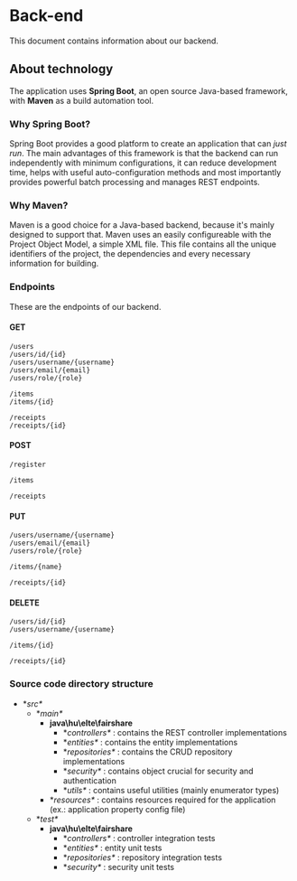 # Back-end

This document contains information about our backend.

## About technology

The application uses **Spring Boot**, an open source Java-based framework, with **Maven** as a build automation tool.

### Why Spring Boot?

Spring Boot provides a good platform to create an application that can *just run*. The main advantages of this framework is that the backend can run independently with minimum configurations, it can reduce development time, helps with useful auto-configuration methods and most importantly provides powerful batch processing and manages REST endpoints.

### Why Maven?

Maven is a good choice for a Java-based backend, because it's mainly designed to support that. Maven uses an easily configureable with the Project Object Model, a simple XML file. This file contains all the unique identifiers of the project, the dependencies and every necessary information for building.

### Endpoints

These are the endpoints of our backend.

#### GET

```
/users
/users/id/{id}
/users/username/{username}
/users/email/{email}
/users/role/{role}

/items
/items/{id}

/receipts
/receipts/{id}
```
    
#### POST

```
/register

/items

/receipts
```

#### PUT

```
/users/username/{username}
/users/email/{email}
/users/role/{role}

/items/{name}

/receipts/{id}
```

#### DELETE

```
/users/id/{id}
/users/username/{username}

/items/{id}

/receipts/{id}
```

### Source code directory structure

+ **src\**
  + **main\**
    + **java\hu\elte\fairshare**
      + **controllers\** : contains the REST controller implementations
      + **entities\** : contains the entity implementations
      + **repositories\** : contains the CRUD repository implementations
      + **security\** : contains object crucial for security and authentication
      + **utils\** : contains useful utilities (mainly enumerator types)
    + **resources\** : contains resources required for the application (ex.: application property config file)
  + **test\**
    + **java\hu\elte\fairshare**
      + **controllers\** : controller integration tests
      + **entities\** : entity unit tests
      + **repositories\** : repository integration tests
      + **security\** : security unit tests